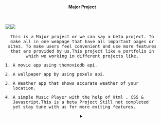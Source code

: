 <h4 align='center'>Major Project</h4><br>

<img src="https://github.com/SauRavRwT/Saurav.in/blob/main/images/project-2.png" width="50%"/><img src="https://github.com/SauRavRwT/Saurav.in/blob/main/images/project-1.png" width="50%"/>

  <samp>
<p align="center">
This is a Major project or we can say a beta project. To make all in one webpage that have all important pages or sites. To make users feel convenient and
use more features that are provided by us.This project like a portfolio in which we working in different projects like.
</p>
  </samp>
  <samp>
  <p align="center">

  1. A movie app using themoviedb api.

  2. A wallpaper app by using pexels api.
 
  3. A Weather app that shows accurate weather of your location.
  4. A simple Music Player with the help of Html , CSS & Javascript.This is a beta Project Still not completed yet stay tune with us for more exiting features.

  </p>
  </samp>

<details align="center">
<summary></summary>
<h2 align='center'>Screenshots</h2>
<img src="https://raw.githubusercontent.com/SauRavRwT/major_project/main/images/project.gif">
<img src="https://raw.githubusercontent.com/SauRavRwT/major_project/main/images/papersample.gif" width="50%" height="50%"/><img src="https://github.com/SauRavRwT/major_project/blob/main/images/moviezsample.gif" width="50%" height="50%"/>
</details>

